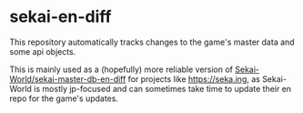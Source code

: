 # sekai-en-diff

This repository automatically tracks changes to the game's master data and some api objects.

This is mainly used as a (hopefully) more reliable version of [Sekai-World/sekai-master-db-en-diff](https://github.com/Sekai-World/sekai-master-db-en-diff) for projects like https://seka.ing, as Sekai-World is mostly jp-focused and can sometimes take time to update their en repo for the game's updates.
